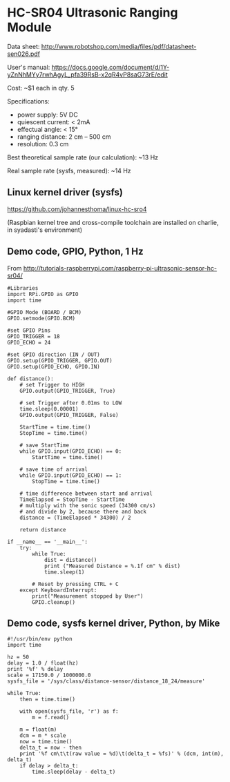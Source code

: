 HC-SR04 Ultrasonic Ranging Module
==================================
Data sheet: http://www.robotshop.com/media/files/pdf/datasheet-sen026.pdf

User's manual: https://docs.google.com/document/d/1Y-yZnNhMYy7rwhAgyL_pfa39RsB-x2qR4vP8saG73rE/edit

Cost: ~$1 each in qty. 5

Specifications:
* power supply: 5V DC
* quiescent current: < 2mA
* effectual angle: < 15°
* ranging distance: 2 cm – 500 cm
* resolution: 0.3 cm

Best theoretical sample rate (our calculation): ~13 Hz

Real sample rate (sysfs, measured): ~14 Hz

Linux kernel driver (sysfs)
---------------------------
https://github.com/johannesthoma/linux-hc-sro4

(Raspbian kernel tree and cross-compile toolchain are installed on charlie, in syadasti's environment)

Demo code, GPIO, Python, 1 Hz
-----------------------------
From http://tutorials-raspberrypi.com/raspberry-pi-ultrasonic-sensor-hc-sr04/
```
#Libraries
import RPi.GPIO as GPIO
import time

#GPIO Mode (BOARD / BCM)
GPIO.setmode(GPIO.BCM)

#set GPIO Pins
GPIO_TRIGGER = 18
GPIO_ECHO = 24

#set GPIO direction (IN / OUT)
GPIO.setup(GPIO_TRIGGER, GPIO.OUT)
GPIO.setup(GPIO_ECHO, GPIO.IN)

def distance():
	# set Trigger to HIGH
	GPIO.output(GPIO_TRIGGER, True)

	# set Trigger after 0.01ms to LOW
	time.sleep(0.00001)
	GPIO.output(GPIO_TRIGGER, False)

	StartTime = time.time()
	StopTime = time.time()

	# save StartTime
	while GPIO.input(GPIO_ECHO) == 0:
		StartTime = time.time()

	# save time of arrival
	while GPIO.input(GPIO_ECHO) == 1:
		StopTime = time.time()

	# time difference between start and arrival
	TimeElapsed = StopTime - StartTime
	# multiply with the sonic speed (34300 cm/s)
	# and divide by 2, because there and back
	distance = (TimeElapsed * 34300) / 2

	return distance

if __name__ == '__main__':
	try:
		while True:
			dist = distance()
			print ("Measured Distance = %.1f cm" % dist)
			time.sleep(1)

		# Reset by pressing CTRL + C
	except KeyboardInterrupt:
		print("Measurement stopped by User")
		GPIO.cleanup()
```

Demo code, sysfs kernel driver, Python, by Mike
-----------------------------------------------
```
#!/usr/bin/env python
import time

hz = 50
delay = 1.0 / float(hz)
print '%f' % delay
scale = 17150.0 / 1000000.0
sysfs_file = '/sys/class/distance-sensor/distance_18_24/measure'

while True:
    then = time.time()

    with open(sysfs_file, 'r') as f:
        m = f.read()

    m = float(m)
    dcm = m * scale
    now = time.time()
    delta_t = now - then
    print '%f cm\t\t(raw value = %d)\t(delta_t = %fs)' % (dcm, int(m), delta_t)
    if delay > delta_t:
        time.sleep(delay - delta_t)
```

